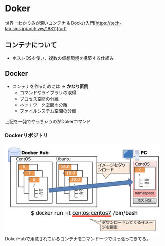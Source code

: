# Doker
世界一わかりみが深いコンテナ & Docker入門[https://tech-lab.sios.jp/archives/18811](url)
## コンテナについて
- ホストOSを使い、複数の仮想環境を構築する仕組み
## Docker
- コンテナを作るためには -> **かなり面倒**
  - コマンドやライブラリの取得
  - プロセス空間の分離
  - ネットワーク空間の分離
  - ファイルシステム空間の分離

上記を一発でやっちゃうのがDokerコマンド
### Dockerリポジトリ

![Dokerリポジトリ](.\Dockerリポジトリ.png "")
DokerHubで用意されているコンテナをコマンド一つで引っ張ってきてる。